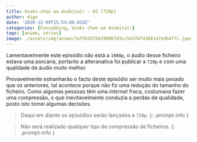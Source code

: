 ```yaml
---
title: Uzaki-chan wa Asobitai! - 03 [720p]
author: digo
date: '2020-12-09T15:54:00.010Z'
categories: [Fansubbing, Uzaki-chan wa Asobitai!]
tags: [anime, séries]
image: ./assets/img/anime/7af5015f842900b7d3cc5437bf4166147edb4f7c.jpeg
---
```


Lamentavelmente este episódio não está a `1080p`, o áudio desse ficheiro estava uma porcaria, portanto a alteranativa foi publicar a `720p` e com uma qualidade de áudio muito melhor.

Provavelmente estranharão o facto deste episódio ser muito mais pesado que os anteriores, tal acontece porque não fiz uma redução do tamanho do ficheiro. Como algumas pessoas têm uma *internet* fraca, costumava fazer uma compressão, o que inevitavelmente conduzia a perdas de qualidade, posto isto tomei algumas decisões. 

> Daqui em diante os episódios serão lançados a `720p`.
{: .prompt-info }

> Não será realizado qualquer tipo de compressão de ficheiros.
{: .prompt-info }